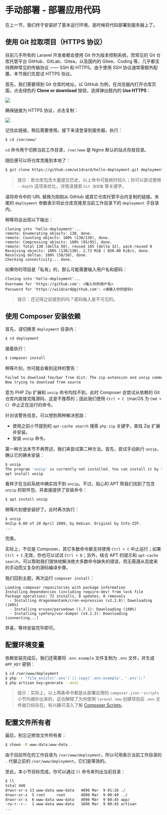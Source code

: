 # 手动部署 - 部署应用代码

在上一节，我们终于安装好了基本运行环境，是时候将代码部署到服务器上了。

## 使用 Git 拉取项目（HTTPS 协议）

目前几乎所有的 Laravel 开发者都会使用 Git 作为版本控制系统，而常见的 Git 仓库托管平台 GitHub、GitLab、Gitea，以及国内的 Gitee、Coding 等，几乎都支持两种常见的传输协议 —— SSH 和 HTTPS。由于使用 SSH 协议通常需额外配置，本节我们先尝试 HTTPS 协议。

首先，我们需要得到 Git 仓库的地址。以 GitHub 为例，在浏览器内打开仓库页面，点击绿色的 **Clone or download** 按钮，选择弹出框内的 **Use HTTPS**：

![](https://github.com/wi1dcard/laravel-deployment/raw/master/src/images/cbb4b89de6f9c27b463f1e5ad5ca68c8.png)

确保链接为 HTTPS 协议，点击复制：

![](https://github.com/wi1dcard/laravel-deployment/raw/master/src/images/b1e6d8b870b32f41ae94217f1d5dcdf5.png)

记住此链接，稍后需要使用。接下来请登录到服务器，执行：

```bash
$ cd /var/www/
```

`cd` 命令用于切换当前工作目录，`/var/www` 是 Nginx 默认的站点存放目录。

随后便可以将仓库克隆到本地了：

```bash
$ git clone https://github.com/wi1dcard/hello-deployment.git deployment
```

> 提示：若仓库包含大量提交历史，以上命令可能耗时较久；你可以尝试使用 `--depth` 选项来优化，详情请搜索 `Git 浅克隆` 等关键字。

请将命令中的 URL 替换为刚刚从 GitHub 或其它仓库托管平台内复制的链接。末尾的 `deployment` 参数表示将此仓库克隆至当前工作目录下的 `deployment` 子目录内。

稍等将会出现以下输出：

```
Cloning into 'hello-deployment'...
remote: Enumerating objects: 130, done.
remote: Counting objects: 100% (130/130), done.
remote: Compressing objects: 100% (95/95), done.
remote: Total 130 (delta 50), reused 105 (delta 32), pack-reused 0
Receiving objects: 100% (130/130), 2.73 MiB | 850.00 KiB/s, done.
Resolving deltas: 100% (50/50), done.
Checking connectivity... done.
```

如果你的项目是「私有」的，那么可能需要输入用户名和密码：

```
Cloning into 'hello-deployment'...
Username for 'https://github.com': <输入你的用户名>
Password for 'https://wi1dcard@github.com': <请输入你的密码>
```

> 提示：还记得之前提到的吗？密码输入是不可见的。

## 使用 Composer 安装依赖

首先，请切换至 `deployment` 目录内：

```bash
$ cd deployment
```

接着执行：

```bash
$ composer install
```

稍等片刻，你可能会看到这样的警告：

```bash
Failed to download foo/bar from dist: The zip extension and unzip command are both missing, skipping.
Now trying to download from source
```

意为 PHP Zip 扩展和 `unzip` 命令均找不到，此时 Composer 会尝试从依赖的 Git 仓库内直接克隆源码，这是不推荐的；因此我们使用 `Ctrl + C`（macOS 为 `Cmd + C`）中止正在运行的命令。

针对该警告信息，可以想到两种解决思路：

- 使用之前小节提到的 `apt-cache search` 搜索 `php zip` 关键字，查找 Zip 扩展并安装。
- 安装 `unzip` 命令。

第一种方法本节不再赘述，我们来尝试第二种方法。首先，尝试手动执行 `unzip`，确认它的确未安装：

```bash
$ unzip
The program 'unzip' is currently not installed. You can install it by typing:
apt install unzip
```

看样子在当前系统中确实找不到 `unzip`。不过，贴心的 APT 帮我们找到了包含 `unzip` 的软件包，并直接提供了安装命令：

```bash
$ apt install unzip
```

稍等片刻便安装好了。此时再次执行：

```bash
$ unzip
UnZip 6.00 of 20 April 2009, by Debian. Original by Info-ZIP.
...
```

完美。

实际上，不仅是 Composer，其它多数命令都支持使用 `Ctrl + C` 中止运行；如果 `Ctrl + C` 无效，你也可以试试 `Ctrl + D`；另外，结合 APT 的提示和 `apt-cache search`，可以帮助我们很快地解决绝大多数命令缺失的错误，而无需遵从百度来的手动而又复杂的源码编译步骤。

我们回到主题，再次运行 `composer install`：

```
Loading composer repositories with package information
Installing dependencies (including require-dev) from lock file
Package operations: 72 installs, 0 updates, 0 removals
  - Installing dragonmantank/cron-expression (v2.2.0): Downloading (100%)
  - Installing erusev/parsedown (1.7.1): Downloading (100%)
  - Installing symfony/var-dumper (v4.2.3): Downloading (connecting...)
```

恭喜，等待安装完毕即可。

## 配置环境变量

依赖安装完成后，我们还需要将 `.env.example` 文件复制为 `.env` 文件，并生成 `APP_KEY` 密钥：

```bash
$ cd /var/www/deployment
$ php -r "file_exists('.env') || copy('.env.example', '.env');"
$ php artisan key:generate --ansi
```

> 提示：实际上，以上两条命令都是从部署应用的 `composer.json` - `scripts` 小节内摘抄出来的，这也解释了为何使用 `laravel new` 创建项目后 `.env` 文件就已经存在。有兴趣可深入了解 [Composer Scripts](https://getcomposer.org/doc/articles/scripts.md)。

## 配置文件所有者

最后，别忘记修改文件所有者：

```bash
$ chown -R www-data:www-data .
```

由于目前所在的工作目录为 `/var/www/deployment`，所以可用表示当前工作目录的 `.` 代替之前的 `/var/www/deployment`，它们是等效的。

至此，本小节目标完成。你可以通过 `ll` 命令来列出当前目录：

```bash
$ ll
total 440
drwxr-xr-x 13 www-data www-data   4096 Mar  9 01:26 ./
drwxr-xr-x  5 root     root       4096 Mar  9 00:49 ../
drwxr-xr-x  6 www-data www-data   4096 Mar  9 00:45 app/
-rw-r--r--  1 www-data www-data   1686 Mar  9 00:45 artisan
...
```
